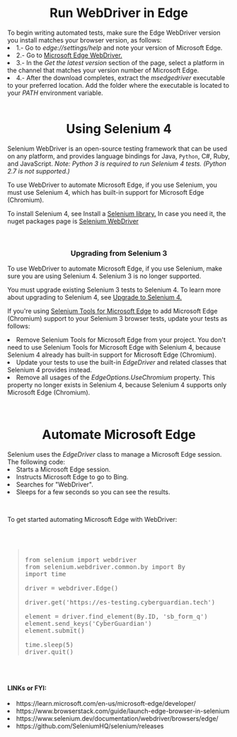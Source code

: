 <h1 align="center"> Run WebDriver in Edge </h1>
To begin writing automated tests, make sure the Edge WebDriver version you install matches your browser version, as follows:
<li> 1.- Go to <i>edge://settings/help</i> and note your version of Microsoft Edge. </li>
<li> 2.- Go to <a href="https://learn.microsoft.com/en-us/microsoft-edge/webdriver-chromium/?tabs=python#:~:text=Go%20to%20Microsoft%20Edge%20WebDriver."> Microsoft Edge WebDriver. </a></li>
<li> 3.- In the <i>Get the latest version</i> section of the page, select a platform in the channel that matches your version number of Microsoft Edge. </li>
<li> 4.- After the download completes, extract the <i>msedgedriver</i> executable to your preferred location. Add the folder where the executable is located to your <i>PATH</i> environment variable. </li>
&nbsp;
&nbsp;
<h1 align="center"> Using Selenium 4 </h1>

Selenium WebDriver is an open-source testing framework that can be used on any platform, and provides language bindings for Java, `Python`, C#, Ruby, and JavaScript. <i>Note: Python 3 is required to run Selenium 4 tests. (Python 2.7 is not supported.)</i>&nbsp;

To use WebDriver to automate Microsoft Edge, if you use Selenium, you must use Selenium 4, which has built-in support for Microsoft Edge (Chromium).&nbsp;

To install Selenium 4, see Install a <a href="https://www.selenium.dev/documentation/webdriver/getting_started/install_library/">Selenium library.</a> In case you need it, the nuget packages page is <a href="https://www.nuget.org/packages/Selenium.WebDriver">Selenium WebDriver</a>

&nbsp;
&nbsp;

<h3 align="center"> Upgrading from Selenium 3 </h1>
To use WebDriver to automate Microsoft Edge, if you use Selenium, make sure you are using Selenium 4. Selenium 3 is no longer supported.

You must upgrade existing Selenium 3 tests to Selenium 4. To learn more about upgrading to Selenium 4, see <a href="https://www.selenium.dev/documentation/webdriver/getting_started/upgrade_to_selenium_4/">Upgrade to Selenium 4.</a>

If you're using <a href="https://github.com/microsoft/edge-selenium-tools">Selenium Tools for Microsoft Edge</a> to add Microsoft Edge (Chromium) support to your Selenium 3 browser tests, update your tests as follows:

<li> Remove Selenium Tools for Microsoft Edge from your project. You don't need to use Selenium Tools for Microsoft Edge with Selenium 4, because Selenium 4 already has built-in support for Microsoft Edge (Chromium).</li>
<li> Update your tests to use the built-in <i>EdgeDriver</i> and related classes that Selenium 4 provides instead.</li>
<li> Remove all usages of the <i>EdgeOptions.UseChromium</i> property. This property no longer exists in Selenium 4, because Selenium 4 supports only Microsoft Edge (Chromium).</li>

&nbsp;
&nbsp;
<h1 align="center"> Automate Microsoft Edge </h1>
Selenium uses the <i>EdgeDriver</i> class to manage a Microsoft Edge session. The following code:

<li>Starts a Microsoft Edge session.</li>
<li>Instructs Microsoft Edge to go to Bing.</li>
<li>Searches for "WebDriver".</li>
<li>Sleeps for a few seconds so you can see the results.</li>

&nbsp;

To get started automating Microsoft Edge with WebDriver:

&nbsp;
<pre><blockquote>
from selenium import webdriver
from selenium.webdriver.common.by import By
import time

driver = webdriver.Edge()

driver.get('https://es-testing.cyberguardian.tech')

element = driver.find_element(By.ID, 'sb_form_q')
element.send_keys('CyberGuardian')
element.submit()

time.sleep(5)
driver.quit()
</blockquote></pre>

&nbsp;
<h4 align="left">LINKs or FYI:</h4>
<li>https://learn.microsoft.com/en-us/microsoft-edge/developer/</i>
<li>https://www.browserstack.com/guide/launch-edge-browser-in-selenium</li>
<li>https://www.selenium.dev/documentation/webdriver/browsers/edge/</li>
<li>https://github.com/SeleniumHQ/selenium/releases</li>